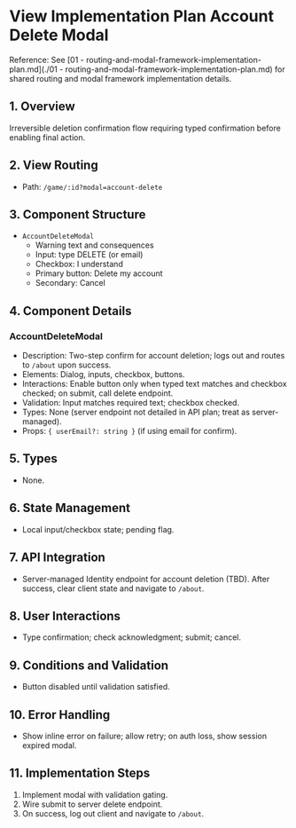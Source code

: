 # View Implementation Plan Account Delete Modal

Reference: See [01 - routing-and-modal-framework-implementation-plan.md](./01 - routing-and-modal-framework-implementation-plan.md) for shared routing and modal framework implementation details.

## 1. Overview
Irreversible deletion confirmation flow requiring typed confirmation before enabling final action.

## 2. View Routing
- Path: `/game/:id?modal=account-delete`

## 3. Component Structure
- `AccountDeleteModal`
  - Warning text and consequences
  - Input: type DELETE (or email)
  - Checkbox: I understand
  - Primary button: Delete my account
  - Secondary: Cancel

## 4. Component Details
### AccountDeleteModal
- Description: Two-step confirm for account deletion; logs out and routes to `/about` upon success.
- Elements: Dialog, inputs, checkbox, buttons.
- Interactions: Enable button only when typed text matches and checkbox checked; on submit, call delete endpoint.
- Validation: Input matches required text; checkbox checked.
- Types: None (server endpoint not detailed in API plan; treat as server-managed).
- Props: `{ userEmail?: string }` (if using email for confirm).

## 5. Types
- None.

## 6. State Management
- Local input/checkbox state; pending flag.

## 7. API Integration
- Server-managed Identity endpoint for account deletion (TBD). After success, clear client state and navigate to `/about`.

## 8. User Interactions
- Type confirmation; check acknowledgment; submit; cancel.

## 9. Conditions and Validation
- Button disabled until validation satisfied.

## 10. Error Handling
- Show inline error on failure; allow retry; on auth loss, show session expired modal.

## 11. Implementation Steps
1. Implement modal with validation gating.
2. Wire submit to server delete endpoint.
3. On success, log out client and navigate to `/about`.
